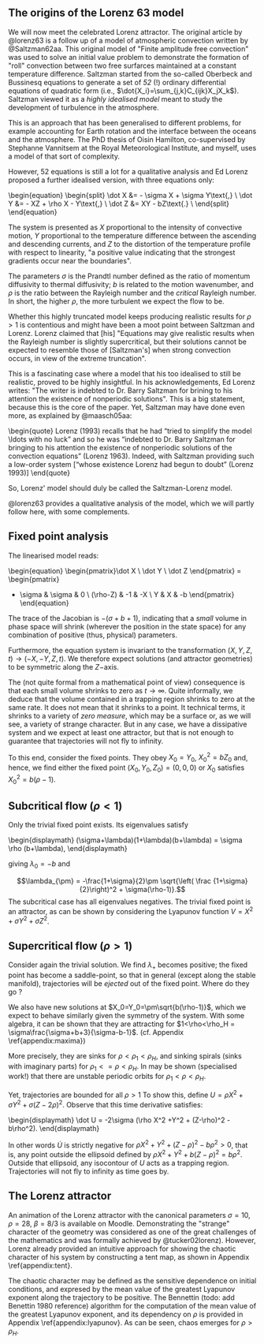 ## The origins of the Lorenz 63 model

We will now meet the celebrated Lorenz attractor. The original article by @lorenz63 is a follow up of a model of atmospheric convection written by @Saltzman62aa. This original model of "Finite amplitude free convection" was used to solve an initial value problem to demonstrate the formation of "roll" convection between two free surfarces maintained at a constant temperature difference. Saltzman started from the so-called Oberbeck and Bussinesq equations to generate a set of _52_ (!) ordinary differential equations of quadratic form (i.e., $\dot{X_i}=\sum_{j,k}C_{ijk}X_jX_k$). Saltzman viewed it as a _highly idealised model_ meant to study the development of turbulence in the atmosphere. 

This is an approach that has been generalised to different problems, for example accounting for Earth rotation and the interface between the oceans and the atmosphere. The PhD thesis of Oisin Hamilton, co-supervised by Stephanne Vannitsem at the Royal Meteorological Institute, and myself, uses a model of that sort of complexity. 

However, 52 equations is still a lot for a qualitative analysis and Ed Lorenz proposed a further idealised version, with three equations only:

\begin{equation}
\begin{split}
  \dot X &= - \sigma X + \sigma Y\text{,} \\
  \dot Y &= - XZ +   \rho X - Y\text{,} \\
  \dot Z &=  XY  - bZ\text{.} \\
\end{split}
\end{equation}

The system is presented as $X$ proportional to the intensity of convective motion, $Y$ proportional to the temperature difference between the ascending and descending currents, and $Z$ to the distortion of the temperature profile with respect to linearity, "a positive value indicating that the strongest gradients occur near the boundaries". 

The parameters $\sigma$ is the Prandtl number defined as the ratio of momentum diffusivity to thermal diffusivity; $b$ is related to the motion wavenumber, and $\rho$ is the ratio between the Rayleigh number and the _critical_ Rayleigh number. In short, the higher $\rho$, the more turbulent we expect the flow to be. 

Whether this highly truncated model keeps producing realistic results for $\rho>1$ is contentious and might have been a moot point between Saltzman and Lorenz. Lorenz claimed that [his] "Equations may give realistic results when the Rayleigh number is slightly supercritical, but their solutions cannot be expected to resemble those of [Saltzman's] when strong convection occurs, in view of the extreme truncation". 

This is a fascinating case where a model that his too idealised to still be realistic, proved to be highly insightful. In his acknowledgements, Ed Lorenz writes: "The writer is indebted to Dr. Barry Saltzman for brining to his attention the existence of nonperiodic solutions". This is a big statement, because this is the core of the paper. Yet, Saltzman may have done even more, as explained by @maasch05aa: 

\begin{quote}
Lorenz (1993) recalls that he had “tried to simplify the model \ldots with no luck” and so he was “indebted to Dr. Barry Saltzman for bringing to his attention the existence of nonperiodic solutions of the convection equations” (Lorenz 1963). Indeed, with Saltzman providing such a low-order system [“whose existence Lorenz had begun to doubt” (Lorenz 1993)]
\end{quote}

So, Lorenz' model should duly be called the Saltzman-Lorenz model. 

@lorenz63 provides a qualitative analysis of the model, which we will partly follow here, with some complements. 

## Fixed point analysis

The linearised model reads:

\begin{equation}
\begin{pmatrix}\dot X \\ \dot Y \\ \dot Z \end{pmatrix} =
\begin{pmatrix}
 - \sigma & \sigma & 0 \\
 (\rho-Z) & -1 & -X \\ 
Y & X & -b \end{pmatrix} 
\end{equation}

The trace of the Jacobian is $-(\sigma + b + 1)$, indicating that a _small_ volume in phase space will shrink (wherever the position in the state space) for any combination of positive (thus, physical) parameters. 


Furthermore, the equation system is invariant to the transformation $(X,Y,Z,t) \rightarrow (-X,-Y,Z,t)$. We therefore expect solutions (and attractor geometries) to be symmetric along the $Z-$axis. 

The (not quite formal from a mathematical point of view) consequence is that each small volume shrinks to zero as $t\rightarrow \infty$. Quite informally, we deduce that the volume contained in a trapping region shrinks to zero at the same rate. It does not mean that it shrinks to a point. It technical terms, it shrinks to a variety of _zero measure_, which may be a surface or, as we will see, a variety of strange character. But in any case, we have a dissipative system and we expect at least one attractor, but that is not enough to guarantee that trajectories will not fly to infinity. 

To this end, consider the fixed points. They obey $X_0=Y_0$, $X_0^2=bZ_0$ and, hence, we find either the fixed point $(X_0,Y_0,Z_0)=(0,0,0)$ or $X_0$ satisfies $X_0^2 = b(\rho-1$). 

## Subcritical flow ($\rho<1$)

Only the trivial fixed point exists. Its eigenvalues satisfy 

\begin{displaymath}
(\sigma+\lambda)(1+\lambda)(b+\lambda) = \sigma \rho (b+\lambda), 
\end{displaymath}

giving $\lambda_0=-b$ and 

$$\lambda_{\pm} = -\frac{1+\sigma}{2}\pm \sqrt{\left( \frac {1+\sigma}{2}\right)^2 + \sigma(\rho-1)}.$$ 
The subcritical case has all eigenvalues negatives. The trivial fixed point is an attractor, as can be shown by considering the Lyapunov function $V=X^2+\sigma Y^2 + \sigma Z^2$. 


## Supercritical flow ($\rho>1$)

Consider again the trivial solution. We find $\lambda_+$ becomes positive; the fixed point has become a saddle-point, so that in general (except along the stable manifold), trajectories will be _ejected_ out of the fixed point. Where do they go ? 

We also have new solutions at $X_0=Y_0=\pm\sqrt{b(\rho-1)}$, which we expect to behave similarly given the symmetry of the system. With some algebra, it can be shown that they are attracting for $1<\rho<\rho_H = \sigma\frac{\sigma+b+3}{\sigma-b-1}$. (cf. Appendix \ref{appendix:maxima})

More precisely, they are sinks for $\rho<\rho_1<\rho_H$, and sinking spirals (sinks with imaginary parts)  for $\rho_1<=\rho<\rho_H$. In may be shown (specialised work!) that there are unstable periodic orbits for $\rho_1<\rho<\rho_H$. 

Yet, trajectories are bounded for all $\rho>1$ To show this, 
define $U=\rho X^2 + \sigma Y^2 + \sigma (Z-2\rho)^2$. Observe that this time derivative satisfies: 

\begin{displaymath}
\dot U = -2\sigma (\rho X^2 +Y^2 + (Z-\rho)^2 - b\rho^2).
\end{displaymath}

In other words $\dot U$ is strictly negative for $\rho X^2 +Y^2 + (Z-\rho)^2 - b\rho^2 > 0$, that is, any point outside the ellipsoid defined by $\rho X^2 +Y^2 + b(Z-\rho)^2 = b\rho^2$. Outside that ellipsoid, any isocontour of $U$ acts as a trapping region. Trajectories will not fly to infinity as time goes by. 

## The Lorenz attractor 

An animation of the Lorenz attractor with the canonical parameters $\sigma=10$, $\rho=28$, $\beta=8/3$ is available on Moodle. Demonstrating the "strange" character of the geometry was considered as one of the great challenges of the mathematics and was formally achieved by  @tucker02lorenz). However, Lorenz already provided an intuitive approach for showing the chaotic character of his system by constructing a tent map, as shown in Appendix \ref{appendix:tent}. 

The chaotic character may be defined as the sensitive dependence on initial conditions, and expresed by the mean value of the greatest Lyapunov exponent along the trajectory to be positive. The Bennettin (todo: add Benettin 1980 reference) algorithm for the computation of the mean value of the greatest Lyapunov exponent, and its dependency on $\rho$ is provided in Appendix \ref{appendix:lyapunov}. As can be seen, chaos emerges for $\rho > \rho_H$. 


<!--The next figure provides a view on the attractor, and shows the sensitive dependence. However, to further develop our intuition about how chaos emerges, we need idealised models, and this will be the object of studying dynamical systems as iterations. -->

<!--\input{Figures/lorenz.eepic}-->

